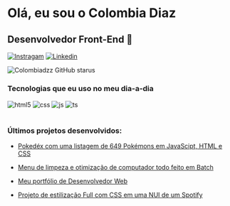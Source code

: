 
# Olá, eu sou o Colombia Diaz
## Desenvolvedor Front-End 🤭

[![Instragam](https://img.shields.io/badge/Instagram-E4405F?style=for-the-badge&logo=instagram&logoColor=white)](https://www.instagram.com/colombiadzz/)
[![Linkedin](https://img.shields.io/badge/LinkedIn-0077B5?style=for-the-badge&logo=linkedin&logoColor=white)](https://www.linkedin.com/in/marcos-vinicios-2254432b4/)

![Colombiadzz GitHub starus](https://github-readme-stats.vercel.app/api?username=colombiadzz&show_icons=true&theme=dark)


### Tecnologias que eu uso no meu dia-a-dia

<div style="display: inline_block">
  <img align="center" alt="html5" src="https://img.shields.io/badge/HTML5-E34F26?style=for-the-badge&logo=html5&logoColor=white" />
  <img align="center" alt="css" src="https://img.shields.io/badge/CSS3-1572B6?style=for-the-badge&logo=css3&logoColor=white" />
  <img align="center" alt="js" src="https://img.shields.io/badge/JavaScript-F7DF1E?style=for-the-badge&logo=javascript&logoColor=black" />
  <img align="center" alt="ts" src="https://img.shields.io/badge/Lua-2C2D72?style=for-the-badge&logo=lua&logoColor=white" />
</div><br/>

### Últimos projetos desenvolvidos:

- [Pokedéx com uma listagem de 649 Pokémons em JavaScipt, HTML e CSS](https://github.com/ColombiaDzZ/Pokedex)</br>

- [Menu de limpeza e otimização de computador todo feito em Batch](https://github.com/ColombiaDzZ/MenuDz)</br>

- [Meu portfólio de Desenvolvedor Web](https://github.com/ColombiaDzZ/Portfolio-Dev-Front-End)</br>

- [Projeto de estilização Full com CSS em uma NUI de um Spotify](https://github.com/ColombiaDzZ/Spotify-Project-NUI)</br>
